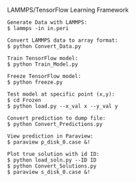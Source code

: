 LAMMPS/TensorFlow Learning Framework

    Generate Data with LAMMPS:
    $ lammps -in in.peri

    Convert LAMMPS data to array format:
    $ python Convert_Data.py

    Train TensorFlow model:
    $ python Train_Model.py

    Freeze TensorFlow model:
    $ python freeze.py

    Test model at specific point (x,y):
    $ cd Frozen
    $ python load.py --x_val x --y_val y

    Convert prediction to dump file:
    $ python Convert_Predictions.py

    View prediction in Paraview:
    $ paraview p_disk_0.case &!

    Plot true solution with id ID:
    $ python load_soln.py --ID ID
    $ python Convert_Solutions.py
    $ paraview s_disk_0.case &!
    